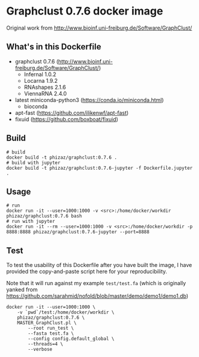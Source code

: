# Graphclust 0.7.6 docker image

Original work from http://www.bioinf.uni-freiburg.de/Software/GraphClust/

## What's in this Dockerfile

- graphclust 0.7.6 (http://www.bioinf.uni-freiburg.de/Software/GraphClust/)
    - Infernal 1.0.2
    - Locarna 1.9.2
    - RNAshapes 2.1.6
    - ViennaRNA 2.4.0
- latest miniconda-python3 (https://conda.io/miniconda.html)
    - bioconda
- apt-fast (https://github.com/ilikenwf/apt-fast)
- fixuid (https://github.com/boxboat/fixuid)

## Build

```
# build
docker build -t phizaz/graphclust:0.7.6 .
# build with jupyter
docker build -t phizaz/graphclust:0.7.6-jupyter -f Dockerfile.jupyter .
```

## Usage

```
# run
docker run -it --user=1000:1000 -v <src>:/home/docker/workdir phizaz/graphclust:0.7.6 bash
# run with jupyter
docker run -it --rm --user=1000:1000 -v <src>:/home/docker/workdir -p 8888:8888 phizaz/graphclust:0.7.6-jupyter --port=8888
```

## Test

To test the usability of this Dockerfile after you have built the image, I have provided the copy-and-paste script here for your reproducibility.

Note that it will run against my example `test/test.fa` (which is originally yanked from https://github.com/sarahmid/nofold/blob/master/demo/demo1/demo1.db)

```
docker run -it --user=1000:1000 \
    -v `pwd`/test:/home/docker/workdir \
    phizaz/graphclust:0.7.6 \
    MASTER_GraphClust.pl \
        --root run_test \
        --fasta test.fa \
        --config config.default_global \
        --threads=4 \
        --verbose
```

